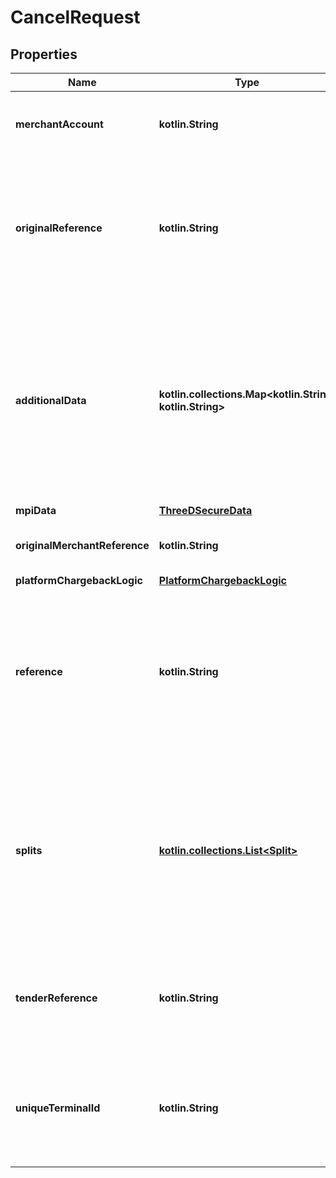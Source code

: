 
# CancelRequest

## Properties
Name | Type | Description | Notes
------------ | ------------- | ------------- | -------------
**merchantAccount** | **kotlin.String** | The merchant account that is used to process the payment. | 
**originalReference** | **kotlin.String** | The original pspReference of the payment to modify. This reference is returned in: * authorisation response * authorisation notification   | 
**additionalData** | **kotlin.collections.Map&lt;kotlin.String, kotlin.String&gt;** | This field contains additional data, which may be required for a particular modification request.  The additionalData object consists of entries, each of which includes the key and value. |  [optional]
**mpiData** | [**ThreeDSecureData**](ThreeDSecureData.md) |  |  [optional]
**originalMerchantReference** | **kotlin.String** | The original merchant reference to cancel. |  [optional]
**platformChargebackLogic** | [**PlatformChargebackLogic**](PlatformChargebackLogic.md) |  |  [optional]
**reference** | **kotlin.String** | Your reference for the payment modification. This reference is visible in Customer Area and in reports. Maximum length: 80 characters. |  [optional]
**splits** | [**kotlin.collections.List&lt;Split&gt;**](Split.md) | An array of objects specifying how the amount should be split between accounts when using Adyen for Platforms. For details, refer to [Providing split information](https://docs.adyen.com/marketplaces-and-platforms/processing-payments#providing-split-information). |  [optional]
**tenderReference** | **kotlin.String** | The transaction reference provided by the PED. For point-of-sale integrations only. |  [optional]
**uniqueTerminalId** | **kotlin.String** | Unique terminal ID for the PED that originally processed the request. For point-of-sale integrations only. |  [optional]



